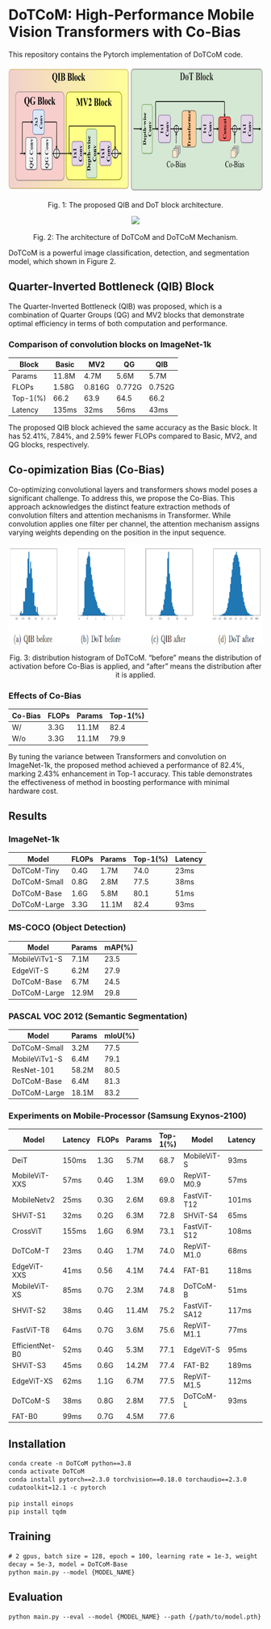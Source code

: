 # DoTCoM: High-Performance Mobile Vision Transformers with Co-Bias

This repository contains the Pytorch implementation of  DoTCoM code.

<div align="center">
  <img src="./docs/DoT_QG_Block.png" height="250">
</div>
<p align="center">
  Fig. 1: The proposed QIB and DoT block architecture.
</p>

<div align="center">
  <img src="./docs/DoTCoM.png" height="200">
</div>
<p align="center">
  Fig. 2: The architecture of DoTCoM and DoTCoM Mechanism.
</p>

DoTCoM is a powerful image classification, detection, and segmentation model, which shown in Figure 2.

## Quarter-Inverted Bottleneck (QIB) Block
The Quarter-Inverted Bottleneck (QIB) was proposed, which is a combination of Quarter Groups (QG) and MV2 blocks that demonstrate optimal efficiency in terms of both computation and performance. 

### Comparison of convolution blocks on ImageNet-1k
| Block    | Basic |   MV2  |   QG   |   QIB  |
|----------|-------|--------|--------|--------|
| Params   | 11.8M |  4.7M  |  5.6M  |  5.7M  |
| FLOPs    | 1.58G | 0.816G | 0.772G | 0.752G |
| Top-1(%) |  66.2 |  63.9  |  64.5  |  66.2  |
| Latency  | 135ms |  32ms  |  56ms  |  43ms  |

The proposed QIB block achieved the same accuracy as the Basic block. It has 52.41%, 7.84%, and 2.59% fewer FLOPs compared to Basic, MV2, and QG blocks, respectively. 

## Co-opimization Bias (Co-Bias)

Co-optimizing convolutional layers and transformers shows model poses a significant challenge. To address this, we propose the Co-Bias. This approach acknowledges the distinct feature extraction methods of convolution filters and attention mechanisms in Transformer. While convolution applies one filter per channel, the attention mechanism assigns varying weights depending on the position in the input sequence.

<div align="center">
  <img src="./docs/Co-Bias.png" height="200">
</div>
<p align="center">
  Fig. 3: distribution histogram of DoTCoM. “before” means the distribution of activation before Co-Bias is applied, and “after” means the distribution after it is applied.
</p>

### Effects of Co-Bias
| Co-Bias | FLOPs | Params      | Top-1(%) |
| ------- | ----- |------------ |--------- |
| W/      | 3.3G  | 11.1M       | 82.4     |
| W/o     | 3.3G  | 11.1M       | 79.9     |

By tuning the variance between Transformers and convolution on ImageNet-1k, the proposed method achieved a performance of 82.4%, marking 2.43% enhancement in Top-1 accuracy. This table demonstrates the effectiveness of method in boosting performance with minimal hardware cost.

## Results

### ImageNet-1k
| Model        | FLOPs    | Params     | Top-1(%) | Latency  |
| ------------ | -------- | ---------- |--------- |--------- |
| DoTCoM-Tiny  | 0.4G     | 1.7M       | 74.0     | 23ms     |
| DoTCoM-Small | 0.8G     | 2.8M       | 77.5     | 38ms     |
| DoTCoM-Base  | 1.6G     | 5.8M       | 80.1     | 51ms     |
| DoTCoM-Large | 3.3G     | 11.1M      | 82.4     | 93ms     |

### MS-COCO (Object Detection)
| Model         | Params     | mAP(%)   |
| ------------- | ---------- |--------- |
| MobileViTv1-S | 7.1M       | 23.5     |
| EdgeViT-S     | 6.2M       | 27.9     |
| DoTCoM-Base   | 6.7M       | 24.5     |
| DoTCoM-Large  | 12.9M      | 29.8     |

### PASCAL VOC 2012 (Semantic Segmentation)
| Model           | Params     | mIoU(%)   |
| --------------- | ---------- |---------- |
| DoTCoM-Small    | 3.2M       | 77.5      |
| MobileViTv1-S   | 6.4M       | 79.1      |
| ResNet-101      | 58.2M      | 80.5      |
| DoTCoM-Base     | 6.4M       | 81.3      |
| DoTCoM-Large    | 18.1M      | 83.2      |

### Experiments on Mobile-Processor (Samsung Exynos-2100)
|      Model      | Latency | FLOPs | Params | Top-1(\%) |     Model    | Latency | FLOPs | Params | Top-1(\%) |
|-----------------|---------|-------|--------|-----------|--------------|---------|-------|--------|-----------|
| DeiT            |  150ms  |  1.3G |  5.7M  |    68.7   | MobileViT-S  |   93ms  |  1.8G |  5.6M  |    78.4   |
| MobileViT-XXS   |   57ms  |  0.4G |  1.3M  |    69.0   | RepViT-M0.9  |   57ms  |  0.8G |  5.1M  |    78.7   |
| MobileNetv2     |   25ms  |  0.3G |  2.6M  |    69.8   | FastViT-T12  |  101ms  |  1.4G |  6.8M  |    79.1   |
| SHViT-S1        |   32ms  |  0.2G |  6.3M  |    72.8   | SHViT-S4     |   65ms  |  1.0G |  16.5M |    79.4   |
| CrossViT        |  155ms  |  1.6G |  6.9M  |    73.1   | FastViT-S12  |  108ms  |  1.8G |  8.8M  |    79.8   |
| DoTCoM-T        |   23ms  |  0.4G |  1.7M  |    74.0   | RepViT-M1.0  |   68ms  |  1.1G |  6.8M  |    80.0   |
| EdgeViT-XXS     |   41ms  |  0.56 |  4.1M  |    74.4   | FAT-B1       |  118ms  |  1.2G |  7.8M  |    80.1   |
| MobileViT-XS    |   85ms  |  0.7G |  2.3M  |    74.8   | DoTCoM-B     |   51ms  |  1.6G |  5.8M  |    80.1   |
| SHViT-S2        |   38ms  |  0.4G |  11.4M |    75.2   | FastViT-SA12 |  117ms  |  1.9G |  10.9M |    80.6   |
| FastViT-T8      |   64ms  |  0.7G |  3.6M  |    75.6   | RepViT-M1.1  |   77ms  |  1.3G |  8.2M  |    80.7   |
| EfficientNet-B0 |   52ms  |  0.4G |  5.3M  |    77.1   | EdgeViT-S    |   95ms  |  1.9G |  11.1M |    81.0   |
| SHViT-S3        |   45ms  |  0.6G |  14.2M |    77.4   | FAT-B2       |  189ms  |  2.0G |  13.5M |    81.9   |
| EdgeViT-XS      |   62ms  |  1.1G |  6.7M  |    77.5   | RepViT-M1.5  |  112ms  |  2.3G |  14.0M |    82.3   |
| DoTCoM-S        |   38ms  |  0.8G |  2.8M  |    77.5   | DoTCoM-L     |   93ms  |  3.3G |  11.1M |    82.4   |
| FAT-B0          |   99ms  |  0.7G |  4.5M  |    77.6   |              |         |       |        |           |

## Installation
```
conda create -n DoTCoM python==3.8
conda activate DoTCoM
conda install pytorch==2.3.0 torchvision==0.18.0 torchaudio==2.3.0 cudatoolkit=12.1 -c pytorch

pip install einops
pip install tqdm
```

## Training

```
# 2 gpus, batch size = 128, epoch = 100, learning rate = 1e-3, weight decay = 5e-3, model = DoTCoM-Base
python main.py --model {MODEL_NAME}
```

## Evaluation

```
python main.py --eval --model {MODEL_NAME} --path {/path/to/model.pth}
```



